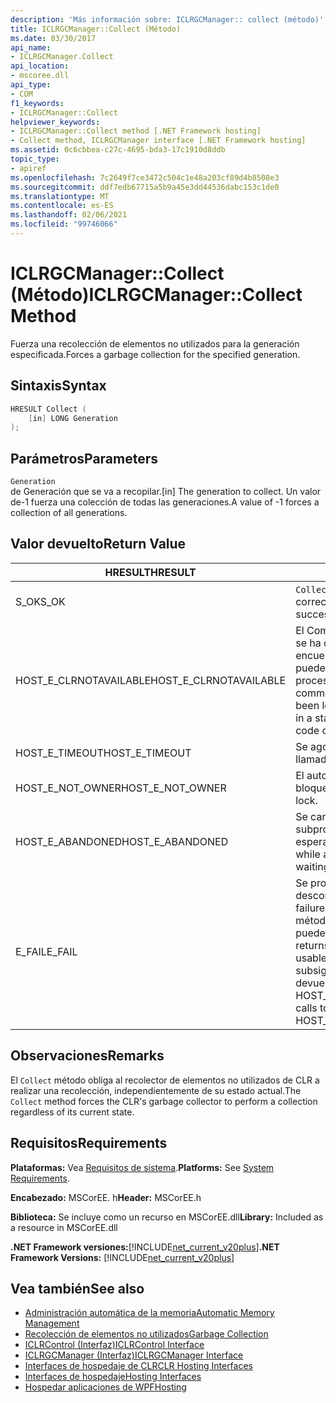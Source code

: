 ```yaml
---
description: 'Más información sobre: ICLRGCManager:: collect (método)'
title: ICLRGCManager::Collect (Método)
ms.date: 03/30/2017
api_name:
- ICLRGCManager.Collect
api_location:
- mscoree.dll
api_type:
- COM
f1_keywords:
- ICLRGCManager::Collect
helpviewer_keywords:
- ICLRGCManager::Collect method [.NET Framework hosting]
- Collect method, ICLRGCManager interface [.NET Framework hosting]
ms.assetid: 0c6cbbea-c27c-4695-bda3-17c1910d8ddb
topic_type:
- apiref
ms.openlocfilehash: 7c2649f7ce3472c504c1e48a203cf89d4b8508e3
ms.sourcegitcommit: ddf7edb67715a5b9a45e3dd44536dabc153c1de0
ms.translationtype: MT
ms.contentlocale: es-ES
ms.lasthandoff: 02/06/2021
ms.locfileid: "99746066"
---
```

# <a name="iclrgcmanagercollect-method"></a><span data-ttu-id="408d7-103">ICLRGCManager::Collect (Método)</span><span class="sxs-lookup"><span data-stu-id="408d7-103">ICLRGCManager::Collect Method</span></span>

<span data-ttu-id="408d7-104">Fuerza una recolección de elementos no utilizados para la generación especificada.</span><span class="sxs-lookup"><span data-stu-id="408d7-104">Forces a garbage collection for the specified generation.</span></span>  
  
## <a name="syntax"></a><span data-ttu-id="408d7-105">Sintaxis</span><span class="sxs-lookup"><span data-stu-id="408d7-105">Syntax</span></span>  
  
```cpp  
HRESULT Collect (  
    [in] LONG Generation  
);  
```  
  
## <a name="parameters"></a><span data-ttu-id="408d7-106">Parámetros</span><span class="sxs-lookup"><span data-stu-id="408d7-106">Parameters</span></span>  

 `Generation`  
 <span data-ttu-id="408d7-107">de Generación que se va a recopilar.</span><span class="sxs-lookup"><span data-stu-id="408d7-107">[in] The generation to collect.</span></span> <span data-ttu-id="408d7-108">Un valor de-1 fuerza una colección de todas las generaciones.</span><span class="sxs-lookup"><span data-stu-id="408d7-108">A value of -1 forces a collection of all generations.</span></span>  
  
## <a name="return-value"></a><span data-ttu-id="408d7-109">Valor devuelto</span><span class="sxs-lookup"><span data-stu-id="408d7-109">Return Value</span></span>  
  
|<span data-ttu-id="408d7-110">HRESULT</span><span class="sxs-lookup"><span data-stu-id="408d7-110">HRESULT</span></span>|<span data-ttu-id="408d7-111">Descripción</span><span class="sxs-lookup"><span data-stu-id="408d7-111">Description</span></span>|  
|-------------|-----------------|  
|<span data-ttu-id="408d7-112">S_OK</span><span class="sxs-lookup"><span data-stu-id="408d7-112">S_OK</span></span>|<span data-ttu-id="408d7-113">`Collect` se devolvió correctamente.</span><span class="sxs-lookup"><span data-stu-id="408d7-113">`Collect` returned successfully.</span></span>|  
|<span data-ttu-id="408d7-114">HOST_E_CLRNOTAVAILABLE</span><span class="sxs-lookup"><span data-stu-id="408d7-114">HOST_E_CLRNOTAVAILABLE</span></span>|<span data-ttu-id="408d7-115">El Common Language Runtime (CLR) no se ha cargado en un proceso o el CLR se encuentra en un estado en el que no puede ejecutar código administrado ni procesar la llamada correctamente.</span><span class="sxs-lookup"><span data-stu-id="408d7-115">The common language runtime (CLR) has not been loaded into a process, or the CLR is in a state in which it cannot run managed code or process the call successfully.</span></span>|  
|<span data-ttu-id="408d7-116">HOST_E_TIMEOUT</span><span class="sxs-lookup"><span data-stu-id="408d7-116">HOST_E_TIMEOUT</span></span>|<span data-ttu-id="408d7-117">Se agotó el tiempo de espera de la llamada.</span><span class="sxs-lookup"><span data-stu-id="408d7-117">The call timed out.</span></span>|  
|<span data-ttu-id="408d7-118">HOST_E_NOT_OWNER</span><span class="sxs-lookup"><span data-stu-id="408d7-118">HOST_E_NOT_OWNER</span></span>|<span data-ttu-id="408d7-119">El autor de la llamada no posee el bloqueo.</span><span class="sxs-lookup"><span data-stu-id="408d7-119">The caller does not own the lock.</span></span>|  
|<span data-ttu-id="408d7-120">HOST_E_ABANDONED</span><span class="sxs-lookup"><span data-stu-id="408d7-120">HOST_E_ABANDONED</span></span>|<span data-ttu-id="408d7-121">Se canceló un evento mientras un subproceso o fibra bloqueados estaba esperando en él.</span><span class="sxs-lookup"><span data-stu-id="408d7-121">An event was canceled while a blocked thread or fiber was waiting on it.</span></span>|  
|<span data-ttu-id="408d7-122">E_FAIL</span><span class="sxs-lookup"><span data-stu-id="408d7-122">E_FAIL</span></span>|<span data-ttu-id="408d7-123">Se produjo un error grave desconocido.</span><span class="sxs-lookup"><span data-stu-id="408d7-123">An unknown catastrophic failure occurred.</span></span> <span data-ttu-id="408d7-124">Después de que un método devuelve E_FAIL, CLR ya no se puede usar en el proceso.</span><span class="sxs-lookup"><span data-stu-id="408d7-124">After a method returns E_FAIL, the CLR is no longer usable within the process.</span></span> <span data-ttu-id="408d7-125">Las llamadas subsiguientes a métodos de hospedaje devuelven HOST_E_CLRNOTAVAILABLE.</span><span class="sxs-lookup"><span data-stu-id="408d7-125">Subsequent calls to hosting methods return HOST_E_CLRNOTAVAILABLE.</span></span>|  
  
## <a name="remarks"></a><span data-ttu-id="408d7-126">Observaciones</span><span class="sxs-lookup"><span data-stu-id="408d7-126">Remarks</span></span>  

 <span data-ttu-id="408d7-127">El `Collect` método obliga al recolector de elementos no utilizados de CLR a realizar una recolección, independientemente de su estado actual.</span><span class="sxs-lookup"><span data-stu-id="408d7-127">The `Collect` method forces the CLR's garbage collector to perform a collection regardless of its current state.</span></span>  
  
## <a name="requirements"></a><span data-ttu-id="408d7-128">Requisitos</span><span class="sxs-lookup"><span data-stu-id="408d7-128">Requirements</span></span>  

 <span data-ttu-id="408d7-129">**Plataformas:** Vea [Requisitos de sistema](../../get-started/system-requirements.md).</span><span class="sxs-lookup"><span data-stu-id="408d7-129">**Platforms:** See [System Requirements](../../get-started/system-requirements.md).</span></span>  
  
 <span data-ttu-id="408d7-130">**Encabezado:** MSCorEE. h</span><span class="sxs-lookup"><span data-stu-id="408d7-130">**Header:** MSCorEE.h</span></span>  
  
 <span data-ttu-id="408d7-131">**Biblioteca:** Se incluye como un recurso en MSCorEE.dll</span><span class="sxs-lookup"><span data-stu-id="408d7-131">**Library:** Included as a resource in MSCorEE.dll</span></span>  
  
 <span data-ttu-id="408d7-132">**.NET Framework versiones:**[!INCLUDE[net_current_v20plus](../../../../includes/net-current-v20plus-md.md)]</span><span class="sxs-lookup"><span data-stu-id="408d7-132">**.NET Framework Versions:** [!INCLUDE[net_current_v20plus](../../../../includes/net-current-v20plus-md.md)]</span></span>  
  
## <a name="see-also"></a><span data-ttu-id="408d7-133">Vea también</span><span class="sxs-lookup"><span data-stu-id="408d7-133">See also</span></span>

- [<span data-ttu-id="408d7-134">Administración automática de la memoria</span><span class="sxs-lookup"><span data-stu-id="408d7-134">Automatic Memory Management</span></span>](../../../standard/automatic-memory-management.md)
- [<span data-ttu-id="408d7-135">Recolección de elementos no utilizados</span><span class="sxs-lookup"><span data-stu-id="408d7-135">Garbage Collection</span></span>](../../../standard/garbage-collection/index.md)
- [<span data-ttu-id="408d7-136">ICLRControl (Interfaz)</span><span class="sxs-lookup"><span data-stu-id="408d7-136">ICLRControl Interface</span></span>](iclrcontrol-interface.md)
- [<span data-ttu-id="408d7-137">ICLRGCManager (Interfaz)</span><span class="sxs-lookup"><span data-stu-id="408d7-137">ICLRGCManager Interface</span></span>](iclrgcmanager-interface.md)
- [<span data-ttu-id="408d7-138">Interfaces de hospedaje de CLR</span><span class="sxs-lookup"><span data-stu-id="408d7-138">CLR Hosting Interfaces</span></span>](clr-hosting-interfaces.md)
- [<span data-ttu-id="408d7-139">Interfaces de hospedaje</span><span class="sxs-lookup"><span data-stu-id="408d7-139">Hosting Interfaces</span></span>](hosting-interfaces.md)
- [<span data-ttu-id="408d7-140">Hospedar aplicaciones de WPF</span><span class="sxs-lookup"><span data-stu-id="408d7-140">Hosting</span></span>](index.md)
